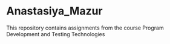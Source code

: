 # Anastasiya_Mazur
This repository contains assignments from the course Program Development and Testing Technologies
